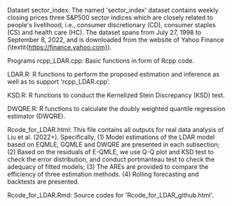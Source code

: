 Dataset
sector_index: The named 'sector_index' dataset contains weekly closing prices three S&P500 sector indices which are closely related to people's livelihood, i.e., consumer discretionary (CD), consumer staples (CS) and health care (HC). The dataset spans from July 27, 1998 to September 8, 2022, and is downloaded from the website of Yahoo Finance (\textit{https://finance.yahoo.com}).

Programs
rcpp_LDAR.cpp: Basic functions in form of Rcpp code.

LDAR.R: R functions to perform the proposed estimation and inference as well as to support 'rcpp_LDAR.cpp'.

KSD.R: R functions to conduct the Kernelized Stein Discrepancy (KSD) test.

DWQRE.R: R functions to calculate the doubly weighted quantile regression estimator (DWQRE).

Rcode_for_LDAR.html: This file contains all outputs for real data analysis of Liu et al. (2022+). Specifically, (1) Model estimations of the LDAR model based on EQMLE, GQMLE and DWQRE are presented in each subsection; (2) Based on the residuals of E-QMLE, we use Q-Q plot and KSD test to check the error distribution, and conduct portmanteau test to check the adequacy of fitted models; (3) The AREs are provided to compare the efficiency of three estimation methods. (4) Rolling forecasting and backtests are presented.

Rcode_for_LDAR.Rmd: Source codes for 'Rcode_for_LDAR_github.html'.
